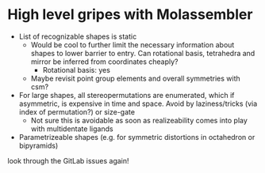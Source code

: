 # High level gripes with Molassembler

- List of recognizable shapes is static
  - Would be cool to further limit the necessary information about shapes to
    lower barrier to entry. Can rotational basis, tetrahedra and mirror be
    inferred from coordinates cheaply?
    - Rotational basis: yes
  - Maybe revisit point group elements and overall symmetries with csm?
- For large shapes, all stereopermutations are enumerated, which if asymmetric,
  is expensive in time and space. Avoid by laziness/tricks (via index of
  permutation?) or size-gate
  - Not sure this is avoidable as soon as realizeability comes into play with
    multidentate ligands
- Parametrizeable shapes (e.g. for symmetric distortions in octahedron or
  bipyramids)

look through the GitLab issues again!

